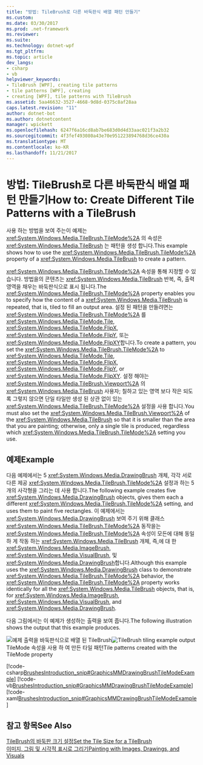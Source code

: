 ```yaml
---
title: "방법: TileBrush로 다른 바둑판식 배열 패턴 만들기"
ms.custom: 
ms.date: 03/30/2017
ms.prod: .net-framework
ms.reviewer: 
ms.suite: 
ms.technology: dotnet-wpf
ms.tgt_pltfrm: 
ms.topic: article
dev_langs:
- csharp
- vb
helpviewer_keywords:
- TileBrush [WPF], creating tile patterns
- tile patterns [WPF], creating
- creating [WPF], tile patterns with TileBrush
ms.assetid: 5aa46632-3527-4668-9d8d-0375c8af28aa
caps.latest.revision: "11"
author: dotnet-bot
ms.author: dotnetcontent
manager: wpickett
ms.openlocfilehash: 6247f6a16cd8ab7be683d0d4d33aac021f3a2b32
ms.sourcegitcommit: 4f3fef493080a43e70e951223894768d36ce430a
ms.translationtype: MT
ms.contentlocale: ko-KR
ms.lasthandoff: 11/21/2017
---
```

# <a name="how-to-create-different-tile-patterns-with-a-tilebrush"></a><span data-ttu-id="40aa9-102">방법: TileBrush로 다른 바둑판식 배열 패턴 만들기</span><span class="sxs-lookup"><span data-stu-id="40aa9-102">How to: Create Different Tile Patterns with a TileBrush</span></span>
<span data-ttu-id="40aa9-103">사용 하는 방법을 보여 주는이 예제는 <xref:System.Windows.Media.TileBrush.TileMode%2A> 의 속성은 <xref:System.Windows.Media.TileBrush> 는 패턴을 생성 합니다.</span><span class="sxs-lookup"><span data-stu-id="40aa9-103">This example shows how to use the <xref:System.Windows.Media.TileBrush.TileMode%2A> property of a <xref:System.Windows.Media.TileBrush> to create a pattern.</span></span>  
  
 <span data-ttu-id="40aa9-104"><xref:System.Windows.Media.TileBrush.TileMode%2A> 속성을 통해 지정할 수 있습니다. 방법을의 콘텐츠는 <xref:System.Windows.Media.TileBrush> 반복, 즉, 출력 영역을 채우는 바둑판식으로 표시 됩니다.</span><span class="sxs-lookup"><span data-stu-id="40aa9-104">The <xref:System.Windows.Media.TileBrush.TileMode%2A> property enables you to specify how the content of a <xref:System.Windows.Media.TileBrush> is repeated, that is, tiled to fill an output area.</span></span> <span data-ttu-id="40aa9-105">설정 된 패턴을 만들려면는 <xref:System.Windows.Media.TileBrush.TileMode%2A> 를 <xref:System.Windows.Media.TileMode.Tile>, <xref:System.Windows.Media.TileMode.FlipX>, <xref:System.Windows.Media.TileMode.FlipY>, 또는 <xref:System.Windows.Media.TileMode.FlipXY>합니다.</span><span class="sxs-lookup"><span data-stu-id="40aa9-105">To create a pattern, you set the <xref:System.Windows.Media.TileBrush.TileMode%2A> to <xref:System.Windows.Media.TileMode.Tile>, <xref:System.Windows.Media.TileMode.FlipX>, <xref:System.Windows.Media.TileMode.FlipY>, or <xref:System.Windows.Media.TileMode.FlipXY>.</span></span> <span data-ttu-id="40aa9-106">설정 해야는 <xref:System.Windows.Media.TileBrush.Viewport%2A> 의 <xref:System.Windows.Media.TileBrush> 사용자; 칠하고 있는 영역 보다 작은 되도록 그렇지 않으면 단일 타일만 생성 된 상관 없이 있는 <xref:System.Windows.Media.TileBrush.TileMode%2A> 설정을 사용 합니다.</span><span class="sxs-lookup"><span data-stu-id="40aa9-106">You must also set the <xref:System.Windows.Media.TileBrush.Viewport%2A> of the <xref:System.Windows.Media.TileBrush> so that it is smaller than the area that you are painting; otherwise, only a single tile is produced, regardless which <xref:System.Windows.Media.TileBrush.TileMode%2A> setting you use.</span></span>  
  
## <a name="example"></a><span data-ttu-id="40aa9-107">예제</span><span class="sxs-lookup"><span data-stu-id="40aa9-107">Example</span></span>  
 <span data-ttu-id="40aa9-108">다음 예제에서는 5 <xref:System.Windows.Media.DrawingBrush> 개체, 각각 서로 다른 제공 <xref:System.Windows.Media.TileBrush.TileMode%2A> 설정과 하는 5 개의 사각형을 그리는 데 사용 합니다.</span><span class="sxs-lookup"><span data-stu-id="40aa9-108">The following example creates five <xref:System.Windows.Media.DrawingBrush> objects, gives them each a different <xref:System.Windows.Media.TileBrush.TileMode%2A> setting, and uses them to paint five rectangles.</span></span> <span data-ttu-id="40aa9-109">이 예제에서는 <xref:System.Windows.Media.DrawingBrush> 보여 주기 위해 클래스 <xref:System.Windows.Media.TileBrush.TileMode%2A> 동작을는 <xref:System.Windows.Media.TileBrush.TileMode%2A> 속성이 모든에 대해 동일 하 게 작동 하는 <xref:System.Windows.Media.TileBrush> 개체, 즉,에 대 한 <xref:System.Windows.Media.ImageBrush>, <xref:System.Windows.Media.VisualBrush>, 및 <xref:System.Windows.Media.DrawingBrush>합니다.</span><span class="sxs-lookup"><span data-stu-id="40aa9-109">Although this example uses the <xref:System.Windows.Media.DrawingBrush> class to demonstrate <xref:System.Windows.Media.TileBrush.TileMode%2A> behavior, the <xref:System.Windows.Media.TileBrush.TileMode%2A> property works identically for all the <xref:System.Windows.Media.TileBrush> objects, that is, for <xref:System.Windows.Media.ImageBrush>, <xref:System.Windows.Media.VisualBrush>, and <xref:System.Windows.Media.DrawingBrush>.</span></span>  
  
 <span data-ttu-id="40aa9-110">다음 그림에서는 이 예제가 생성하는 출력을 보여 줍니다.</span><span class="sxs-lookup"><span data-stu-id="40aa9-110">The following illustration shows the output that this example produces.</span></span>  
  
 <span data-ttu-id="40aa9-111">![예제 출력을 바둑판식으로 배열 된 TileBrush](../../../../docs/framework/wpf/graphics-multimedia/media/graphicsmm-drawingbrushtilemodeexample.png "graphicsmm_DrawingBrushTileModeExample")</span><span class="sxs-lookup"><span data-stu-id="40aa9-111">![TileBrush tiling example output](../../../../docs/framework/wpf/graphics-multimedia/media/graphicsmm-drawingbrushtilemodeexample.png "graphicsmm_DrawingBrushTileModeExample")</span></span>  
<span data-ttu-id="40aa9-112">TileMode 속성을 사용 하 여 만든 타일 패턴</span><span class="sxs-lookup"><span data-stu-id="40aa9-112">Tile patterns created with the TileMode property</span></span>  
  
 [!code-csharp[BrushesIntroduction_snip#GraphicsMMDrawingBrushTileModeExample](../../../../samples/snippets/csharp/VS_Snippets_Wpf/BrushesIntroduction_snip/CSharp/TileModeExample.cs#graphicsmmdrawingbrushtilemodeexample)]
 [!code-vb[BrushesIntroduction_snip#GraphicsMMDrawingBrushTileModeExample](../../../../samples/snippets/visualbasic/VS_Snippets_Wpf/BrushesIntroduction_snip/visualbasic/tilemodeexample.vb#graphicsmmdrawingbrushtilemodeexample)]
 [!code-xaml[BrushesIntroduction_snip#GraphicsMMDrawingBrushTileModeExample](../../../../samples/snippets/xaml/VS_Snippets_Wpf/BrushesIntroduction_snip/XAML/TileModeExample.xaml#graphicsmmdrawingbrushtilemodeexample)]  
  
## <a name="see-also"></a><span data-ttu-id="40aa9-113">참고 항목</span><span class="sxs-lookup"><span data-stu-id="40aa9-113">See Also</span></span>  
 [<span data-ttu-id="40aa9-114">TileBrush의 바둑판 크기 설정</span><span class="sxs-lookup"><span data-stu-id="40aa9-114">Set the Tile Size for a TileBrush</span></span>](../../../../docs/framework/wpf/graphics-multimedia/how-to-set-the-tile-size-for-a-tilebrush.md)  
 [<span data-ttu-id="40aa9-115">이미지, 그림 및 시각적 표시로 그리기</span><span class="sxs-lookup"><span data-stu-id="40aa9-115">Painting with Images, Drawings, and Visuals</span></span>](../../../../docs/framework/wpf/graphics-multimedia/painting-with-images-drawings-and-visuals.md)
